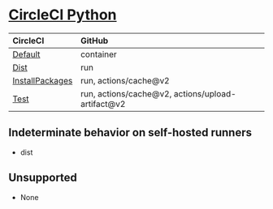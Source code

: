 # [CircleCI Python](https://circleci.com/developer/orbs/orb/circleci/python)

| CircleCI                                                            | GitHub                                              |
| :------------------------------------------------------------------ | :-------------------------------------------------- |
| [Default](Default.md)                                               | container                                           |
| [Dist](Dist.md)                                                     | run                                                 |
| [InstallPackages](InstallPackages.md)                               | run, actions/cache@v2                               |
| [Test](Test.md)                                                     | run, actions/cache@v2, actions/upload-artifact@v2   |

## Indeterminate behavior on self-hosted runners

- dist

## Unsupported

- None
